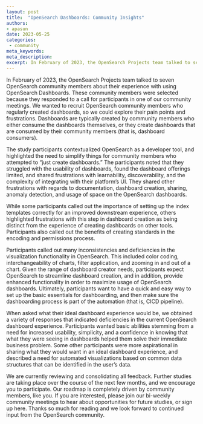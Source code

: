 ```yaml
---
layout: post
title:  "OpenSearch Dashboards: Community Insights"
authors:
- apasun
date: 2023-05-25
categories:
 - community
meta_keywords: 
meta_description: 
excerpt: In February of 2023, the OpenSearch Projects team talked to seven OpenSearch community members about their experience with using OpenSearch Dashboards. These community members were selected because they responded to a call for participants in one of our community meetings. We wanted to recruit OpenSearch community members who regularly created dashboards, so we could explore their pain points and frustrations. Dashboards are typically created by community members who either consume the dashboards themselves, or they create dashboards that are consumed by their community members (that is, dashboard consumers).
---
```


In February of 2023, the OpenSearch Projects team talked to seven OpenSearch community members about their experience with using OpenSearch Dashboards. These community members were selected because they responded to a call for participants in one of our community meetings. We wanted to recruit OpenSearch community members who regularly created dashboards, so we could explore their pain points and frustrations. Dashboards are typically created by community members who either consume the dashboards themselves, or they create dashboards that are consumed by their community members (that is, dashboard consumers).

The study participants contextualized OpenSearch as a developer tool, and highlighted the need to simplify things for community members who attempted to “just create dashboards.” The participants noted that they struggled with the usability of dashboards, found the dashboard offerings limited, and shared frustrations with learnability, discoverability, and the complexity of integrating with their platform’s UI. They shared other frustrations with regards to documentation, dashboard creation, sharing, anomaly detection, and usage of space on the OpenSearch dashboards.

While some participants called out the importance of setting up the index templates correctly for an improved downstream experience, others highlighted frustrations with this step in dashboard creation as being distinct from the experience of creating dashboards on other tools. Participants also called out the benefits of creating standards in the encoding and permissions process.

Participants called out many inconsistencies and deficiencies in the visualization functionality in OpenSearch. This included color coding, interchangeability of charts, filter application, and zooming in and out of a chart. Given the range of dashboard creator needs, participants expect OpenSearch to streamline dashboard creation, and in addition, provide enhanced functionality in order to maximize usage of OpenSearch dashboards. Ultimately, participants want to have a quick and easy way to set up the basic essentials for dashboarding, and then make sure the dashboarding process is part of the automation (that is, CICD pipeline).

When asked what their ideal dashboard experience would be, we obtained a variety of responses that indicated deficiencies in the current OpenSearch dashboard experience. Participants wanted basic abilities stemming from a need for increased usability, simplicity, and a confidence in knowing that what they were seeing in dashboards helped them solve their immediate business problem. Some other participants were more aspirational in sharing what they would want in an ideal dashboard experience, and described a need for automated visualizations based on common data structures that can be identified in the user’s data.

We are currently reviewing and consolidating all feedback. Further studies are taking place over the course of the next few months, and we encourage you to participate. Our roadmap is completely driven by community members, like you. If you are interested, please join our bi-weekly community meetings to hear about opportunities for future studies, or sign up here. Thanks so much for reading and we look forward to continued input from the OpenSearch community.
